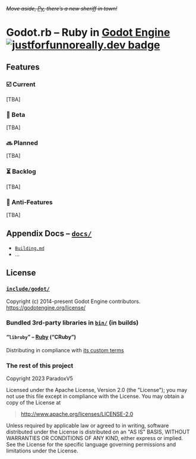 ~~*Move aside, [Py](https://github.com/touilleMan/godot-python/tree/godot4-meson), there’s a new sheriff in town!*~~

# Godot.rb – Ruby in [Godot Engine](https://godotengine.org) [![justforfunnoreally.dev badge](https://img.shields.io/badge/justforfunnoreally-dev-9ff)](https://justforfunnoreally.dev)


## Features

### ☑️️ Current
[TBA]

### 📝 Beta
[TBA]

### 🔜 Planned
[TBA]

### ⏳ Backlog
[TBA]

### 🧊 Anti-Features
[TBA]


## Appendix Docs – [`docs/`](docs/)

* [`Building.md`](docs/Building.md)
* …


## License

### [`include/godot/`](include/godot/)

Copyright (c) 2014-present Godot Engine contributors. https://godotengine.org/license/

### Bundled 3rd-party libraries in [`bin/`](bin/) (in builds)

#### “`libruby`” – [Ruby](https://www.ruby-lang.org) (“CRuby”)
Distributing in compliance with [its custom terms](https://github.com/ruby/ruby/blob/HEAD/COPYING#L25-L30)

### The rest of this project

Copyright 2023 ParadoxV5

Licensed under the Apache License, Version 2.0 (the "License");
you may not use this file except in compliance with the License.
You may obtain a copy of the License at

> http://www.apache.org/licenses/LICENSE-2.0

Unless required by applicable law or agreed to in writing, software
distributed under the License is distributed on an "AS IS" BASIS,
WITHOUT WARRANTIES OR CONDITIONS OF ANY KIND, either express or implied.
See the License for the specific language governing permissions and
limitations under the License.

